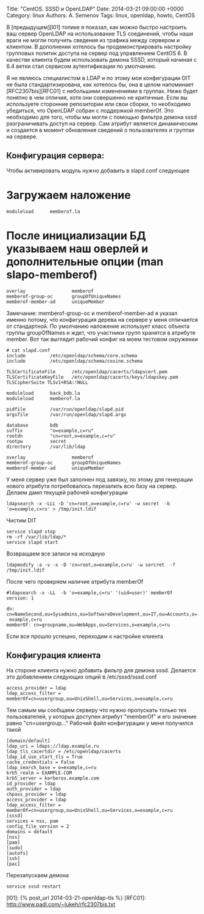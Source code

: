 Title: "CentOS. SSSD и OpenLDAP"
Date: 2014-03-21 09:00:00 +0000
Category: linux
Authors: A. Semenov
Tags: linux, openldap, howto, CentOS

В [предыдущем][l01] топике я показал, как можно быстро настроить ваш сервер OpenLDAP на использование TLS соединений, чтобы наши враги не могли получить сведения из трафика между сервером и клиентом. В дополнении хотелось бы продемонстрировать настройку групповых политик доступа на сервер под управлением CentOS 6. В качестве клиента будем использовать демона SSSD, который начиная с 6.4 ветки стал сервисом аутентификации по умолчанию.

Я не являюсь специалистом в LDAP и по этому моя конфигурации DIT не была стандартизирована, как хотелось бы, она в целом напоминает [RFC2307bis][RFC01] с небольшими изменениями в группах. Ниже будет понятно в чем отличия, хотя они совершенно не критичные.
Если вы используете сторонние репозитории или свои сборки, то необходимо убедиться, что OpenLDAP собран с поддержкой memberOf. Это необходимо для того, чтобы мы могли с помощью фильтра демона sssd разграничивать доступ на сервер. Сам атрибут является динамическим и создается в момент обновления сведений о пользователях и группах на сервере.
## Конфигурация сервера:
Чтобы активировать модуль нужно добавить в slapd.conf следующее
# Загружаем наложение

    moduleload      memberof.la

# После инициализации БД указываем наш оверлей и дополнительные опции (man slapo-memberof)

    overlay                 memberof
    memberof-group-oc       groupOfUniqueNames
    memberof-member-ad      uniqueMember

Замечание: memberof-group-oc и memberof-member-ad я указал именно потому, что конфигурация дерева на сервере у меня отличается от стандартной. По умолчанию наложение использует класс объекта группы groupOfNames и ждет, что участники групп хранятся в атрибуте member.
Вот так выглядит рабочий конфиг на моем тестовом окружении

    # cat slapd.conf
    include         /etc/openldap/schema/core.schema
    include         /etc/openldap/schema/cosine.schema

    TLSCertificateFile      /etc/openldap/cacerts/ldapscert.pem
    TLSCertificateKeyFile   /etc/openldap/cacerts/keys/ldapskey.pem
    TLSCipherSuite TLSv1+RSA:!NULL

    moduleload      back_bdb.la
    moduleload      memberof.la

    pidfile         /var/run/openldap/slapd.pid
    argsfile        /var/run/openldap/slapd.args

    database        bdb
    suffix          "o=example,c=ru"
    rootdn          "cn=root,o=example,c=ru"
    rootpw          secret
    directory       /var/lib/ldap

    overlay                 memberof
    memberof-group-oc       groupOfUniqueNames
    memberof-member-ad      uniqueMember

У меня сервер уже был заполнен под завязку, по этому для генерации нового атрибута потребовалось перезалить всю базу на сервер.
Делаем дамп текущей рабочей конфигурации

    ldapsearch -x -LLL -D 'cn=root,o=example,c=ru' -w secret  -b 'o=example,c=ru' > /tmp/init.ldif

Чистим DIT

    service slapd stop
    rm -rf /var/lib/ldap/*
    service slapd start

Возвращаем все записи на исходную

    ldapmodify -a -v -x -D 'cn=root,o=example,c=ru' -w sercret  -f /tmp/init.ldif

После чего проверяем наличие атрибута memberOf

    #ldapsearch -x -LL  -b 'o=example,c=ru' '(uid=user)' memberOf
    version: 1

    dn: cn=NameSecond,ou=Sysadmins,ou=SoftwareDevelopment,ou=IT,ou=Accounts,o=
     example,c=ru
    memberOf: cn=groupname,ou=WebApps,ou=Services,o=example,c=ru


Если все прошло успешно, переходим к настройке клиента
## Конфигурация клиента
На стороне клиента нужно добавить фильтр для демона sssd. Делается это добавлением следующих опций в /etc/sssd/sssd.conf

    access_provider = ldap
    ldap_access_filter = memberOf=cn=usergroup,ou=UnixShell,ou=Services,o=example,c=ru

Тем самым мы сообщаем серверу что нужно пропускать только тех пользователей, у которых доступен атрибут "memberOf" и его значение равно "cn=usergroup..."
Рабочий файл конфигурации у меня получился такой

    [domain/default]
    ldap_uri = ldaps://ldap.example.ru
    ldap_tls_cacertdir = /etc/openldap/cacerts
    ldap_id_use_start_tls = True
    cache_credentials = False
    ldap_search_base = o=example,c=ru
    krb5_realm = EXAMPLE.COM
    krb5_server = kerberos.example.com
    id_provider = ldap
    auth_provider = ldap
    chpass_provider = ldap
    access_provider = ldap
    ldap_access_filter = memberOf=cn=usergroup,ou=UnixShell,ou=Services,o=example,c=ru
    [sssd]
    services = nss, pam
    config_file_version = 2
    domains = default
    [nss]
    [pam]
    [sudo]
    [autofs]
    [ssh]
    [pac]

Перезапускаем демона

    service sssd restart

[l01]: {% post_url 2014-03-21-openldap-tls %}
[RFC01]: http://www.padl.com/~lukeh/rfc2307bis.txt

